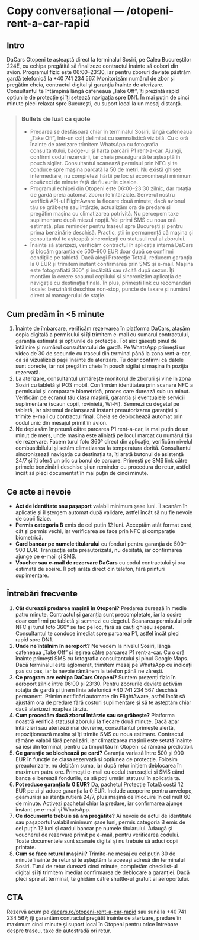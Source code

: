 # Copy conversațional — /otopeni-rent-a-car-rapid

Intro
-----
DaCars Otopeni te așteaptă direct la terminalul Sosiri, pe Calea Bucureștilor 224E, cu echipa pregătită să finalizeze contractul înainte să cobori din avion. Programul fizic este 06:00–23:30, iar pentru zboruri deviate păstrăm gardă telefonică la +40 741 234 567. Monitorizăm numărul de zbor și pregătim cheia, contractul digital și garanția înainte de aterizare. Consultantul te întâmpină lângă cafeneaua „Take Off”, îți prezintă rapid opțiunile de protecție și îți setează navigația spre DN1. În mai puțin de cinci minute pleci relaxat spre București, cu suport local la un mesaj distanță.

> ### Bullets de luat ca quote
> - Predarea se desfășoară chiar în terminalul Sosiri, lângă cafeneaua „Take Off”, într-un colț delimitat cu semnalistică vizibilă. Cu o oră înainte de aterizare trimitem WhatsApp cu fotografia consultantului, badge-ul și harta parcării P1 rent-a-car. Ajungi, confirmi codul rezervării, iar cheia preasigurată te așteaptă în pouch sigilat. Consultantul scanează permisul prin NFC și te conduce spre mașina parcată la 50 de metri. Nu există ghișee intermediare, nu completezi hârtii pe loc și economisești minimum douăzeci de minute față de fluxurile clasice.
> - Programul echipei din Otopeni este 06:00–23:30 zilnic, dar rotația de gardă preia automat zborurile întârziate. Serverul nostru verifică API-ul FlightAware la fiecare două minute; dacă avionul tău se grăbește sau întârzie, actualizăm ora de predare și pregătim mașina cu climatizarea potrivită. Nu percepem taxe suplimentare după miezul nopții. Vei primi SMS cu noua oră estimată, plus reminder pentru traseul spre București și pentru prima benzinărie deschisă. Practic, știi în permanență că mașina și consultantul te așteaptă sincronizați cu statusul real al zborului.
> - Înainte să aterizezi, verificăm contractul în aplicația internă DaCars și blocăm garanția de 500–900 EUR doar după ce confirmi condițiile pe tabletă. Dacă alegi Protecție Totală, reducem garanția la 0 EUR și trimitem instant confirmarea prin SMS și e-mail. Mașina este fotografiată 360° și încălzită sau răcită după sezon. Îți montăm la cerere scaunul copilului și sincronizăm aplicația de navigație cu destinația finală. În plus, primești link cu recomandări locale: benzinării deschise non-stop, puncte de taxare și numărul direct al managerului de stație.

Cum predăm în <5 minute
------------------------
1. Înainte de îmbarcare, verificăm rezervarea în platforma DaCars, atașăm copia digitală a permisului și îți trimitem e-mail cu sumarul contractului, garanția estimată și opțiunile de protecție. Tot aici găsești pinul de întâlnire și numărul consultantului de gardă. Pe WhatsApp primești un video de 30 de secunde cu traseul din terminal până la zona rent-a-car, ca să vizualizezi pașii înainte de aterizare. Tu doar confirmi că datele sunt corecte, iar noi pregătim cheia în pouch sigilat și mașina în poziția rezervată.
2. La aterizare, consultantul urmărește monitorul de zboruri și vine în zona Sosiri cu tabletă și POS mobil. Confirmăm identitatea prin scanare NFC a permisului și comparare biometrică, proces care durează sub un minut. Verificăm pe ecranul tău clasa mașinii, garanția și eventualele servicii suplimentare (scaun copil, rovinietă, Wi-Fi). Semnezi cu degetul pe tabletă, iar sistemul declanșează instant preautorizarea garanției și trimite e-mail cu contractul final. Cheia se deblochează automat prin codul unic din mesajul primit în avion.
3. Ne deplasăm împreună către parcarea P1 rent-a-car, la mai puțin de un minut de mers, unde mașina este aliniată pe locul marcat cu numărul tău de rezervare. Facem turul foto 360° direct din aplicație, verificăm nivelul combustibilului și setăm climatizarea la temperatura dorită. Consultantul sincronizează navigația cu destinația ta, îți arată butonul de asistență 24/7 și îți oferă un plic cu bonul de parcare. Primești pe SMS link către primele benzinării deschise și un reminder cu procedura de retur, astfel încât să pleci documentat în mai puțin de cinci minute.

Ce acte ai nevoie
-----------------
- **Act de identitate sau pașaport** valabil minimum șase luni. Îl scanăm în aplicație și îl ștergem automat după validare, astfel încât să nu fie nevoie de copii fizice.
- **Permis categoria B** emis de cel puțin 12 luni. Acceptăm atât format card, cât și permis vechi, iar verificarea se face prin NFC și comparație biometrică.
- **Card bancar pe numele titularului** cu fonduri pentru garanția de 500–900 EUR. Tranzacția este preautorizată, nu debitată, iar confirmarea ajunge pe e-mail și SMS.
- **Voucher sau e-mail de rezervare DaCars** cu codul contractului și ora estimată de sosire. Îl poți arăta direct din telefon, fără printuri suplimentare.

Întrebări frecvente
-------------------
1. **Cât durează predarea mașinii în Otopeni?** Predarea durează în medie patru minute. Contractul și garanția sunt precompletate, iar la sosire doar confirmi pe tabletă și semnezi cu degetul. Scanarea permisului prin NFC și turul foto 360° se fac pe loc, fără să cauți ghișeu separat. Consultantul te conduce imediat spre parcarea P1, astfel încât pleci rapid spre DN1.
2. **Unde ne întâlnim în aeroport?** Ne vedem la nivelul Sosiri, lângă cafeneaua „Take Off” și ieșirea către parcarea P1 rent-a-car. Cu o oră înainte primești SMS cu fotografia consultantului și pinul Google Maps. Dacă terminalul este aglomerat, trimitem mesaj pe WhatsApp cu indicații pas cu pas, iar la nevoie rămânem la telefon până ne zărești.
3. **Ce program are echipa DaCars Otopeni?** Suntem prezenți fizic în aeroport zilnic între 06:00 și 23:30. Pentru zborurile deviate activăm rotația de gardă și ținem linia telefonică +40 741 234 567 deschisă permanent. Primim notificări automate din FlightAware, astfel încât să ajustăm ora de predare fără costuri suplimentare și să te așteptăm chiar dacă aterizezi noaptea târziu.
4. **Cum procedăm dacă zborul întârzie sau se grăbește?** Platforma noastră verifică statusul zborului la fiecare două minute. Dacă apar întârzieri sau aterizezi mai devreme, consultantul primește alertă, repoziționează mașina și îți trimite SMS cu noua estimare. Contractul rămâne valabil fără penalizări, iar climatizarea mașinii este setată înainte să ieși din terminal, pentru ca timpul tău în Otopeni să rămână predictibil.
5. **Ce garanție se blochează pe card?** Garanția variază între 500 și 900 EUR în funcție de clasa rezervată și opțiunea de protecție. Folosim preautorizare, nu debităm suma, iar după retur inițiem deblocarea în maximum patru ore. Primești e-mail cu codul tranzacției și SMS când banca eliberează fondurile, ca să poți urmări statusul în aplicația ta.
6. **Pot reduce garanția la 0 EUR?** Da, pachetul Protecție Totală costă 12 EUR pe zi și aduce garanția la 0 EUR. Include acoperire pentru anvelope, geamuri și asistență rutieră 24/7, plus mașină de înlocuire în cel mult 60 de minute. Activezi pachetul chiar la predare, iar confirmarea ajunge instant pe e-mail și WhatsApp.
7. **Ce documente trebuie să am pregătite?** Ai nevoie de actul de identitate sau pașaportul valabil minimum șase luni, permis categoria B emis de cel puțin 12 luni și cardul bancar pe numele titularului. Adaugă și voucherul de rezervare primit pe e-mail, pentru verificarea codului. Toate documentele sunt scanate digital și nu trebuie să aduci copii printate.
8. **Cum se face returul mașinii?** Trimite-ne mesaj cu cel puțin 30 de minute înainte de retur și te așteptăm la aceeași adresă din terminalul Sosiri. Turul de retur durează cinci minute, completăm checklist-ul digital și îți trimitem imediat confirmarea de deblocare a garanției. Dacă pleci spre alt terminal, te ghidăm către shuttle-ul gratuit al aeroportului.

CTA
---
Rezervă acum pe [dacars.ro/otopeni-rent-a-car-rapid](https://dacars.ro/otopeni-rent-a-car-rapid) sau sună la +40 741 234 567; îți garantăm contractul pregătit înainte de aterizare, predare în maximum cinci minute și suport local în Otopeni pentru orice întrebare despre traseu, taxe de autostradă ori retur.

